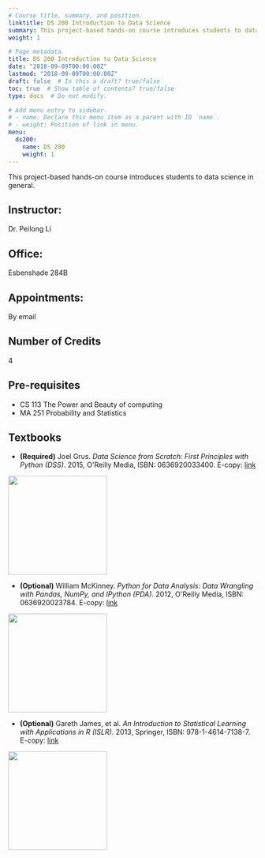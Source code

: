 ```yaml
---
# Course title, summary, and position.
linktitle: DS 200 Introduction to Data Science
summary: This project-based hands-on course introduces students to data science in general.
weight: 1

# Page metadata.
title: DS 200 Introduction to Data Science
date: "2018-09-09T00:00:00Z"
lastmod: "2018-09-09T00:00:00Z"
draft: false  # Is this a draft? true/false
toc: true  # Show table of contents? true/false
type: docs  # Do not modify.

# Add menu entry to sidebar.
# - name: Declare this menu item as a parent with ID `name`.
# - weight: Position of link in menu.
menu:
  ds200:
    name: DS 200
    weight: 1
---
```



This project-based hands-on course introduces students to data science in general.

## Instructor:

Dr. Peilong Li

## Office:

Esbenshade 284B

## Appointments:

By email

## Number of Credits

4

## Pre-requisites

* CS 113 The Power and Beauty of computing
* MA 251 Probability and Statistics

## Textbooks

* **(Required)** Joel Grus.
*Data Science from Scratch: First Principles with Python (DSS)*.
2015, O'Reilly Media,
ISBN: 0636920033400.
E-copy: [link](http://math.ecnu.edu.cn/~lfzhou/seminar/[Joel_Grus]_Data_Science_from_Scratch_First_Princ.pdf)
<img src="https://images-na.ssl-images-amazon.com/images/I/51xTPwtWOHL._SX379_BO1,204,203,200_.jpg" width="200">

* **(Optional)** William McKinney.
*Python for Data Analysis: Data Wrangling with Pandas, NumPy, and IPython (PDA)*.
2012, O'Reilly Media,
ISBN: 0636920023784.
E-copy: [link](https://www.cin.ufpe.br/~embat/Python%20for%20Data%20Analysis.pdf)
<img src="https://covers.oreillystatic.com/images/0636920050896/lrg.jpg" width="200">

* **(Optional)** Gareth James, et al.
*An Introduction to Statistical Learning with Applications in R (ISLR)*.
2013, Springer,
ISBN: 978-1-4614-7138-7. 
E-copy: [link](https://faculty.marshall.usc.edu/gareth-james/ISL/ISLR%20Seventh%20Printing.pdf)
<img src="http://faculty.marshall.usc.edu/gareth-james/ISL/ISL%20Cover%202.jpg" width="200">
